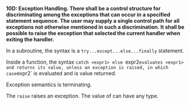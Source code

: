 **10D: Exception Handling.  There shall be a control structure for discriminating among the exceptions that can occur in a specified statement sequence. The user may supply a single control path for all exceptions not otherwise mentioned in such a discrimination. It shall be possible to raise the exception that selected the current handler when exiting the handler.**

In a subroutine, the syntax is
a `try...except...else...finally` statement.

Inside a function, the syntax `catch <expr1> else `expr2`
evaluates <expr1> and returns its value,
unless an exception is raised,
in which case `expr2` is evaluated and is value returned.

Exception semantics is terminating.

The `raise` <expr> raises an exception.
The value of <expr> can have any type.
